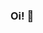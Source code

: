 ### Oi! 👋

<!--
**italles/italles** is a ✨ _special_ ✨ repository because its `README.md` (this file) appears on your GitHub profile.

Here are some ideas to get you started:

- 💼 Trabalho como QA @ Geekie
- 🧑🏽‍🎓 Ciência e Tecnologia @ UFABC
- 👨🏽‍💻 Estudando sobre automação de testes
- 😄 Pronomes: ele/dele
-->
